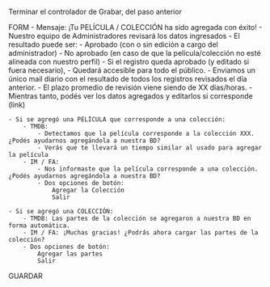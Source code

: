 Terminar el controlador de Grabar, del paso anterior


FORM - Mensaje:
	¡Tu PELÍCULA / COLECCIÓN ha sido agregada con éxito!
	- Nuestro equipo de Administradores revisará los datos ingresados
	- El resultado puede ser:
		- Aprobado (con o sin edición a cargo del administrador)
		- No aprobado (en caso de que la película/colección no esté alineada con nuestro perfil)
	- Si el registro queda aprobado (y editado si fuera necesario), 
		- Quedará accesible para todo el público.
		- Enviamos un único mail diario con el resultado de todos los registros revisados el día anterior.
	- El plazo promedio de revisión viene siendo de XX días/horas.
	- Mientras tanto, podés ver los datos agregados y editarlos si corresponde (link)

	- Si se agregó una PELÍCULA que corresponde a una colección:
		- TMDB: 
			- Detectamos que la película corresponde a la colección XXX. ¿Podés ayudarnos agregándola a nuestra BD? 
			- Verás que te llevará un tiempo similar al usado para agregar la película
		- IM / FA: 
			- Nos informaste que la película corresponde a una colección. ¿Podés ayudarnos agregándola a nuestra BD?
			- Dos opciones de botón:
				Agregar la Colección
				Salir

	- Si se agregó una COLECCIÓN:
		- TMDB: Las partes de la colección se agregaron a nuestra BD en forma automática.
		- IM / FA: ¡Muchas gracias! ¿Podrás ahora cargar las partes de la colección?
		- Dos opciones de botón:
			Agregar las partes
			Salir

GUARDAR
